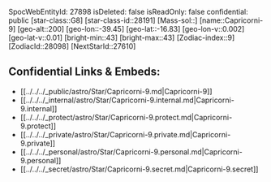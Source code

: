 ﻿---
location: [-16.83,39.45,200]
type: Star
tags:
- astro/Star

---
SpocWebEntityId: 27898
isDeleted: false
isReadOnly: false
confidential: public
[star-class::G8]
[star-class-id::28191]
[Mass-sol::]
[name::Capricorni-9]
[geo-alt::200]
[geo-lon::-39.45]
[geo-lat::-16.83]
[geo-lon-v::0.002]
[geo-lat-v::0.01]
[bright-min::43]
[bright-max::43]
[Zodiac-index::9]
[ZodiacId::28098]
[NextStarId::27610]



## Confidential Links & Embeds: 
- [[../../../_public/astro/Star/Capricorni-9.md|Capricorni-9]] 
- [[../../../_internal/astro/Star/Capricorni-9.internal.md|Capricorni-9.internal]] 
- [[../../../_protect/astro/Star/Capricorni-9.protect.md|Capricorni-9.protect]] 
- [[../../../_private/astro/Star/Capricorni-9.private.md|Capricorni-9.private]] 
- [[../../../_personal/astro/Star/Capricorni-9.personal.md|Capricorni-9.personal]] 
- [[../../../_secret/astro/Star/Capricorni-9.secret.md|Capricorni-9.secret]]

